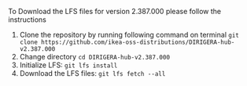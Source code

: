 To Download the LFS files for version 2.387.000 please follow the instructions

1. Clone the repository by running following command on terminal `git clone https://github.com/ikea-oss-distributions/DIRIGERA-hub-v2.387.000`
2. Change directory `cd DIRIGERA-hub-v2.387.000`
3. Initialize LFS: `git lfs install`
4. Download the LFS files: `git lfs fetch --all`
